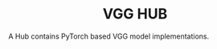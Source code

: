 <div align = "center">
  <h1>VGG HUB</h1>
  <!--<img src = "docs/VGG16.png" alt = "architecture" width = 680px>-->
</div>
<p>A Hub contains PyTorch based VGG model implementations.</p><br>
